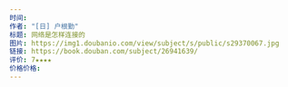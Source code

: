 ```yaml
---
时间: 
作者: "[日] 户根勤"
标题: 网络是怎样连接的
图片: https://img1.doubanio.com/view/subject/s/public/s29370067.jpg
链接: https://book.douban.com/subject/26941639/
评价: 7★★★★
价格价格:
---
```

